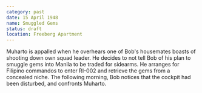 ```yaml
---
category: past
date: 15 April 1948
name: Smuggled Gems
status: draft
location: Freeberg Apartment
---
```

Muharto is appalled when he overhears one of
Bob's housemates boasts of shooting down own squad leader. He decides to
not tell Bob of his plan to smuggle gems into Manila to be traded for
sidearms. He arranges for Filipino commandos to enter RI-002 and
retrieve the gems from a concealed niche. The following morning, Bob
notices that the cockpit had been disturbed, and confronts Muharto.
